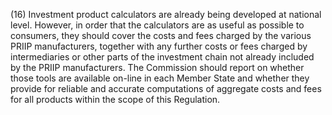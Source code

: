 (16) Investment product calculators are already being developed at national level. However, in order that the calculators are as useful as possible to consumers, they should cover the costs and fees charged by the various PRIIP manufacturers, together with any further costs or fees charged by intermediaries or other parts of the investment chain not already included by the PRIIP manufacturers. The Commission should report on whether those tools are available on-line in each Member State and whether they provide for reliable and accurate computations of aggregate costs and fees for all products within the scope of this Regulation.